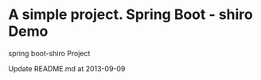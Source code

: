 A simple project.  Spring Boot - shiro  Demo
============

spring boot-shiro Project

Update README.md at 2013-09-09

